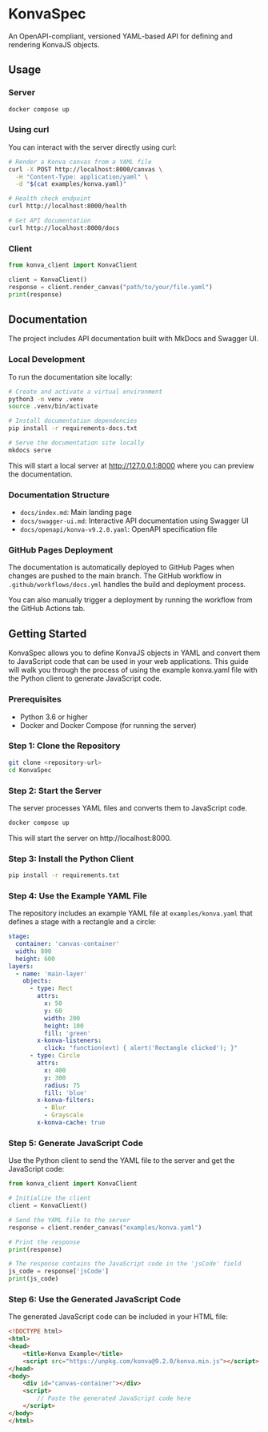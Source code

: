 # KonvaSpec

An OpenAPI-compliant, versioned YAML-based API for defining and rendering KonvaJS objects.

## Usage

### Server

```bash
docker compose up
```

### Using curl

You can interact with the server directly using curl:

```bash
# Render a Konva canvas from a YAML file
curl -X POST http://localhost:8000/canvas \
  -H "Content-Type: application/yaml" \
  -d "$(cat examples/konva.yaml)"

# Health check endpoint
curl http://localhost:8000/health

# Get API documentation
curl http://localhost:8000/docs
```

### Client

```python
from konva_client import KonvaClient

client = KonvaClient()
response = client.render_canvas("path/to/your/file.yaml")
print(response)
```

## Documentation

The project includes API documentation built with MkDocs and Swagger UI.

### Local Development

To run the documentation site locally:

```bash
# Create and activate a virtual environment
python3 -m venv .venv
source .venv/bin/activate

# Install documentation dependencies
pip install -r requirements-docs.txt

# Serve the documentation site locally
mkdocs serve
```

This will start a local server at http://127.0.0.1:8000 where you can preview the documentation.

### Documentation Structure

- `docs/index.md`: Main landing page
- `docs/swagger-ui.md`: Interactive API documentation using Swagger UI
- `docs/openapi/konva-v9.2.0.yaml`: OpenAPI specification file

### GitHub Pages Deployment

The documentation is automatically deployed to GitHub Pages when changes are pushed to the main branch. The GitHub workflow in `.github/workflows/docs.yml` handles the build and deployment process.

You can also manually trigger a deployment by running the workflow from the GitHub Actions tab.

## Getting Started

KonvaSpec allows you to define KonvaJS objects in YAML and convert them to JavaScript code that can be used in your web applications. This guide will walk you through the process of using the example konva.yaml file with the Python client to generate JavaScript code.

### Prerequisites

- Python 3.6 or higher
- Docker and Docker Compose (for running the server)

### Step 1: Clone the Repository

```bash
git clone <repository-url>
cd KonvaSpec
```

### Step 2: Start the Server

The server processes YAML files and converts them to JavaScript code.

```bash
docker compose up
```

This will start the server on http://localhost:8000.

### Step 3: Install the Python Client

```bash
pip install -r requirements.txt
```

### Step 4: Use the Example YAML File

The repository includes an example YAML file at `examples/konva.yaml` that defines a stage with a rectangle and a circle:

```yaml
stage:
  container: 'canvas-container'
  width: 800
  height: 600
layers:
  - name: 'main-layer'
    objects:
      - type: Rect
        attrs:
          x: 50
          y: 60
          width: 200
          height: 100
          fill: 'green'
        x-konva-listeners:
          click: "function(evt) { alert('Rectangle clicked'); }"
      - type: Circle
        attrs:
          x: 400
          y: 300
          radius: 75
          fill: 'blue'
        x-konva-filters:
          - Blur
          - Grayscale
        x-konva-cache: true
```

### Step 5: Generate JavaScript Code

Use the Python client to send the YAML file to the server and get the JavaScript code:

```python
from konva_client import KonvaClient

# Initialize the client
client = KonvaClient()

# Send the YAML file to the server
response = client.render_canvas("examples/konva.yaml")

# Print the response
print(response)

# The response contains the JavaScript code in the 'jsCode' field
js_code = response['jsCode']
print(js_code)
```

### Step 6: Use the Generated JavaScript Code

The generated JavaScript code can be included in your HTML file:

```html
<!DOCTYPE html>
<html>
<head>
    <title>Konva Example</title>
    <script src="https://unpkg.com/konva@9.2.0/konva.min.js"></script>
</head>
<body>
    <div id="canvas-container"></div>
    <script>
        // Paste the generated JavaScript code here
    </script>
</body>
</html>
```